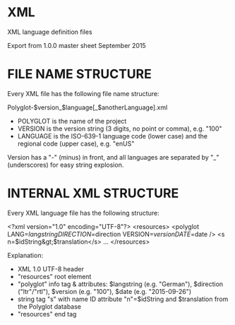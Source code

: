 # XML
XML language definition files

Export from 1.0.0 master sheet September 2015

# FILE NAME STRUCTURE
Every XML file has the following file name structure:

Polyglot-$version_$language[_$anotherLanguage].xml

- POLYGLOT is the name of the project
- VERSION is the version string (3 digits, no point or comma), e.g. "100"
- LANGUAGE is the ISO-639-1 language code (lower case) and the regional code (upper case), e.g. "enUS"

Version has a "-" (minus) in front, and all languages are separated by "_" (underscores) for easy string explosion.

# INTERNAL XML STRUCTURE
Every XML language file has the following structure:

&lt;?xml version=&quot;1.0&quot; encoding=&quot;UTF-8&quot;?&gt;
&lt;resources&gt;
   &lt;polyglot LANG=$langstring DIRECTION=$direction VERSION=$version DATE=$date /&gt;
   &lt;s n=$idString&gt;$translation&lt;/s&gt;
   ...
&lt;/resources&gt;

Explanation:
- XML 1.0 UTF-8 header
- "resources" root element
- "polyglot" info tag & attributes: $langstring (e.g. "German"), $direction ("ltr"/"rtl"), $version (e.g. "100"), $date (e.g. "2015-09-26")
- string tag "s" with name ID attribute "n"=$idString and $translation from the Polyglot database
- "resources" end tag
